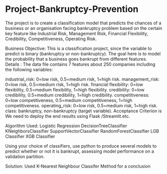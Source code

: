 # Project-Bankruptcy-Prevention
The project is to create a classification model that predicts the chances of a business or an organisation facing bankruptcy problem based on the certain key feature like Industrial Risk, Management Risk, Financial Flexibility, Credibility, Competitiveness, Operating Risk.

Business Objective: This is a classification project, since the variable to predict is binary (bankruptcy or non-bankruptcy). The goal here is to model the probability that a business goes bankrupt from different features. Details : The data file contains 7 features about 250 companies including the following variables:

industrial_risk: 0=low risk, 0.5=medium risk, 1=high risk. management_risk: 0=low risk, 0.5=medium risk, 1=high risk. financial flexibility: 0=low flexibility, 0.5=medium flexibility, 1=high flexibility. credibility: 0=low credibility, 0.5=medium credibility, 1=high credibility. competitiveness: 0=low competitiveness, 0.5=medium competitiveness, 1=high competitiveness. operating_risk: 0=low risk, 0.5=medium risk, 1=high risk. class: bankruptcy, non-bankruptcy (target variable). Acceptance Criterion is We need to deploy the end results using Flask /Streamlit.etc.

Algorithm Used: Logistic Regression DecisionTreeClassifier KNeighborsClassifier SupportVectorClassifier RandomForestClassifier LGB Classifier XGB Classifier

Using your choice of classifiers, use python to produce several models to predict whether or not it is bankrupt, assessing model performance on a validation partition.

Solution: Used K-Nearest Neighbour Classifer Method for a conclusion
